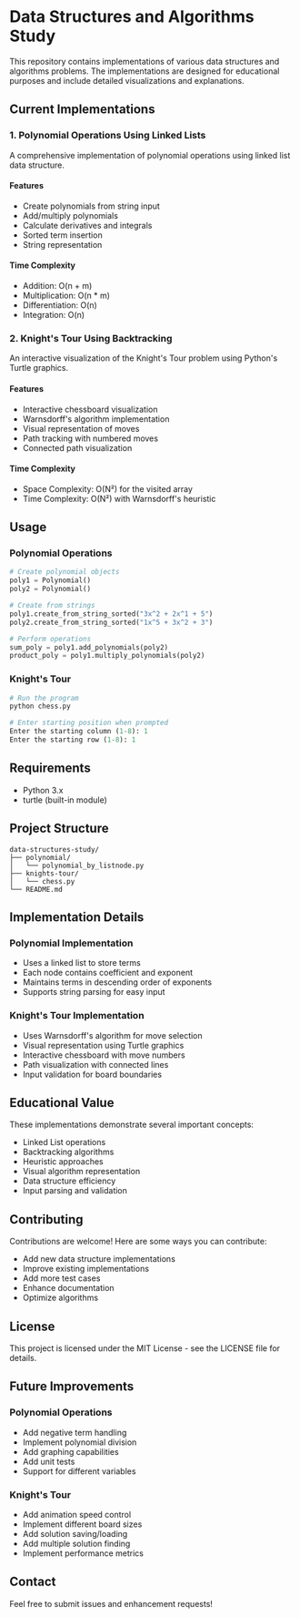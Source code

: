# Data Structures and Algorithms Study

This repository contains implementations of various data structures and algorithms problems. The implementations are designed for educational purposes and include detailed visualizations and explanations.

## Current Implementations

### 1. Polynomial Operations Using Linked Lists
A comprehensive implementation of polynomial operations using linked list data structure.

#### Features
- Create polynomials from string input
- Add/multiply polynomials
- Calculate derivatives and integrals
- Sorted term insertion
- String representation

#### Time Complexity
- Addition: O(n + m)
- Multiplication: O(n * m)
- Differentiation: O(n)
- Integration: O(n)

### 2. Knight's Tour Using Backtracking
An interactive visualization of the Knight's Tour problem using Python's Turtle graphics.

#### Features
- Interactive chessboard visualization
- Warnsdorff's algorithm implementation
- Visual representation of moves
- Path tracking with numbered moves
- Connected path visualization

#### Time Complexity
- Space Complexity: O(N²) for the visited array
- Time Complexity: O(N²) with Warnsdorff's heuristic

## Usage

### Polynomial Operations
```python
# Create polynomial objects
poly1 = Polynomial()
poly2 = Polynomial()

# Create from strings
poly1.create_from_string_sorted("3x^2 + 2x^1 + 5")
poly2.create_from_string_sorted("1x^5 + 3x^2 + 3")

# Perform operations
sum_poly = poly1.add_polynomials(poly2)
product_poly = poly1.multiply_polynomials(poly2)
```

### Knight's Tour
```python
# Run the program
python chess.py

# Enter starting position when prompted
Enter the starting column (1-8): 1
Enter the starting row (1-8): 1
```

## Requirements
- Python 3.x
- turtle (built-in module)

## Project Structure
```
data-structures-study/
├── polynomial/
│   └── polynomial_by_listnode.py
├── knights-tour/
│   └── chess.py
└── README.md
```

## Implementation Details

### Polynomial Implementation
- Uses a linked list to store terms
- Each node contains coefficient and exponent
- Maintains terms in descending order of exponents
- Supports string parsing for easy input

### Knight's Tour Implementation
- Uses Warnsdorff's algorithm for move selection
- Visual representation using Turtle graphics
- Interactive chessboard with move numbers
- Path visualization with connected lines
- Input validation for board boundaries

## Educational Value
These implementations demonstrate several important concepts:
- Linked List operations
- Backtracking algorithms
- Heuristic approaches
- Visual algorithm representation
- Data structure efficiency
- Input parsing and validation

## Contributing
Contributions are welcome! Here are some ways you can contribute:
- Add new data structure implementations
- Improve existing implementations
- Add more test cases
- Enhance documentation
- Optimize algorithms

## License
This project is licensed under the MIT License - see the LICENSE file for details.

## Future Improvements

### Polynomial Operations
- Add negative term handling
- Implement polynomial division
- Add graphing capabilities
- Add unit tests
- Support for different variables

### Knight's Tour
- Add animation speed control
- Implement different board sizes
- Add solution saving/loading
- Add multiple solution finding
- Implement performance metrics

## Contact
Feel free to submit issues and enhancement requests!
